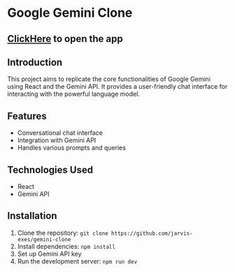 # Google Gemini Clone

## [ClickHere](https://gemini-clone-two-alpha.vercel.app/) to open the app

## Introduction

This project aims to replicate the core functionalities of Google Gemini using React and the Gemini API. It provides a user-friendly chat interface for interacting with the powerful language model.

## Features

- Conversational chat interface
- Integration with Gemini API
- Handles various prompts and queries

## Technologies Used

- React
- Gemini API

## Installation

1. Clone the repository: `git clone https://github.com/jarvis-exes/gemini-clone`
2. Install dependencies: `npm install`
3. Set up Gemini API key
4. Run the development server: `npm run dev`
